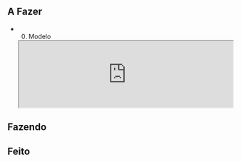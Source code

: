 ## A Fazer
- 00. Modelo  
  
  <iframe
    src="https://efzevios.github.io/Spork/Porcent.html"
    style="width:100%;height:auto;aspect-ratio:"
    scrolling="yes">
  </iframe>
  

## Fazendo

## Feito
